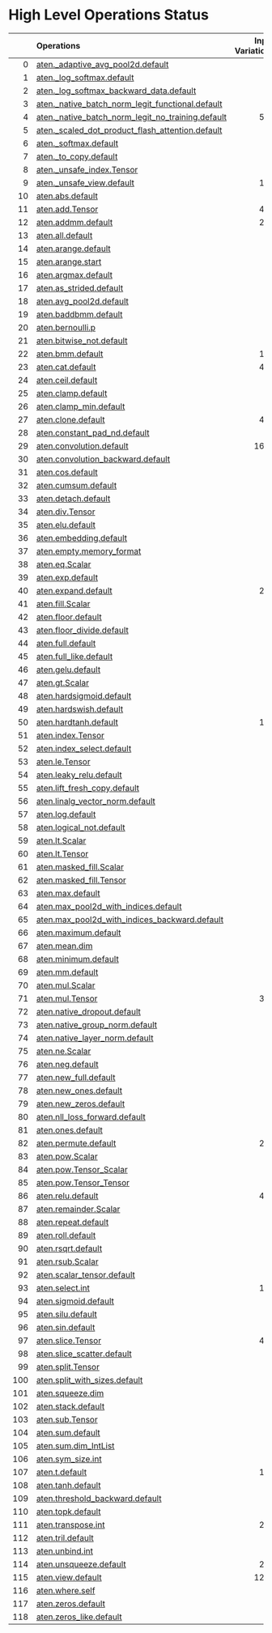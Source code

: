 # High Level Operations Status
|     | Operations                                                                                                           |   Input Variations |   Converted |   Removed |   Fallback | Completed   |   Score |
|----:|:---------------------------------------------------------------------------------------------------------------------|-------------------:|------------:|----------:|-----------:|:------------|--------:|
|   0 | [aten._adaptive_avg_pool2d.default](operations/aten._adaptive_avg_pool2d.default.md)                                 |                  1 |           1 |         0 |          0 | ✅          |    1    |
|   1 | [aten._log_softmax.default](operations/aten._log_softmax.default.md)                                                 |                  2 |           2 |         0 |          0 | ✅          |    1    |
|   2 | [aten._log_softmax_backward_data.default](operations/aten._log_softmax_backward_data.default.md)                     |                  1 |           0 |         0 |          0 | ✘           |    0    |
|   3 | [aten._native_batch_norm_legit_functional.default](operations/aten._native_batch_norm_legit_functional.default.md)   |                 10 |           0 |         0 |          0 | ✘           |    0    |
|   4 | [aten._native_batch_norm_legit_no_training.default](operations/aten._native_batch_norm_legit_no_training.default.md) |                567 |           0 |         0 |          0 | ✘           |    0    |
|   5 | [aten._scaled_dot_product_flash_attention.default](operations/aten._scaled_dot_product_flash_attention.default.md)   |                 31 |           0 |         0 |          0 | ✘           |    0    |
|   6 | [aten._softmax.default](operations/aten._softmax.default.md)                                                         |                 86 |          44 |         0 |          0 | 🚧          |    0.51 |
|   7 | [aten._to_copy.default](operations/aten._to_copy.default.md)                                                         |                 91 |           0 |         9 |          0 | 🚧          |    0.1  |
|   8 | [aten._unsafe_index.Tensor](operations/aten._unsafe_index.Tensor.md)                                                 |                 37 |           0 |         0 |          0 | ✘           |    0    |
|   9 | [aten._unsafe_view.default](operations/aten._unsafe_view.default.md)                                                 |                123 |         105 |         0 |          0 | 🚧          |    0.85 |
|  10 | [aten.abs.default](operations/aten.abs.default.md)                                                                   |                  2 |           2 |         0 |          0 | ✅          |    1    |
|  11 | [aten.add.Tensor](operations/aten.add.Tensor.md)                                                                     |                491 |         320 |         0 |          0 | 🚧          |    0.65 |
|  12 | [aten.addmm.default](operations/aten.addmm.default.md)                                                               |                290 |         246 |         0 |          0 | 🚧          |    0.85 |
|  13 | [aten.all.default](operations/aten.all.default.md)                                                                   |                  1 |           0 |         0 |          0 | ✘           |    0    |
|  14 | [aten.arange.default](operations/aten.arange.default.md)                                                             |                 40 |           0 |         0 |          0 | ✘           |    0    |
|  15 | [aten.arange.start](operations/aten.arange.start.md)                                                                 |                 25 |           0 |         0 |          0 | ✘           |    0    |
|  16 | [aten.argmax.default](operations/aten.argmax.default.md)                                                             |                  3 |           0 |         0 |          0 | ✘           |    0    |
|  17 | [aten.as_strided.default](operations/aten.as_strided.default.md)                                                     |                  2 |           0 |         0 |          0 | ✘           |    0    |
|  18 | [aten.avg_pool2d.default](operations/aten.avg_pool2d.default.md)                                                     |                 16 |           0 |         0 |          0 | ✘           |    0    |
|  19 | [aten.baddbmm.default](operations/aten.baddbmm.default.md)                                                           |                  3 |           1 |         0 |          0 | 🚧          |    0.33 |
|  20 | [aten.bernoulli.p](operations/aten.bernoulli.p.md)                                                                   |                  2 |           0 |         0 |          0 | ✘           |    0    |
|  21 | [aten.bitwise_not.default](operations/aten.bitwise_not.default.md)                                                   |                  1 |           0 |         0 |          0 | ✘           |    0    |
|  22 | [aten.bmm.default](operations/aten.bmm.default.md)                                                                   |                163 |          90 |         0 |          0 | 🚧          |    0.55 |
|  23 | [aten.cat.default](operations/aten.cat.default.md)                                                                   |                443 |           0 |         0 |          0 | ✘           |    0    |
|  24 | [aten.ceil.default](operations/aten.ceil.default.md)                                                                 |                 14 |           0 |         0 |          0 | ✘           |    0    |
|  25 | [aten.clamp.default](operations/aten.clamp.default.md)                                                               |                 54 |          43 |         0 |          0 | 🚧          |    0.8  |
|  26 | [aten.clamp_min.default](operations/aten.clamp_min.default.md)                                                       |                 10 |           0 |         0 |          0 | ✘           |    0    |
|  27 | [aten.clone.default](operations/aten.clone.default.md)                                                               |                426 |         340 |         0 |          0 | 🚧          |    0.8  |
|  28 | [aten.constant_pad_nd.default](operations/aten.constant_pad_nd.default.md)                                           |                 41 |          30 |         0 |          0 | 🚧          |    0.73 |
|  29 | [aten.convolution.default](operations/aten.convolution.default.md)                                                   |               1622 |           0 |         0 |          0 | ✘           |    0    |
|  30 | [aten.convolution_backward.default](operations/aten.convolution_backward.default.md)                                 |                  2 |           0 |         0 |          0 | ✘           |    0    |
|  31 | [aten.cos.default](operations/aten.cos.default.md)                                                                   |                  2 |           1 |         0 |          0 | 🚧          |    0.5  |
|  32 | [aten.cumsum.default](operations/aten.cumsum.default.md)                                                             |                 10 |           0 |         0 |          0 | ✘           |    0    |
|  33 | [aten.detach.default](operations/aten.detach.default.md)                                                             |                  5 |           0 |         0 |          0 | ✘           |    0    |
|  34 | [aten.div.Tensor](operations/aten.div.Tensor.md)                                                                     |                 95 |          38 |         0 |          0 | 🚧          |    0.4  |
|  35 | [aten.elu.default](operations/aten.elu.default.md)                                                                   |                  1 |           0 |         0 |          0 | ✘           |    0    |
|  36 | [aten.embedding.default](operations/aten.embedding.default.md)                                                       |                 72 |           5 |         0 |          0 | 🚧          |    0.07 |
|  37 | [aten.empty.memory_format](operations/aten.empty.memory_format.md)                                                   |                  2 |           0 |         0 |          0 | ✘           |    0    |
|  38 | [aten.eq.Scalar](operations/aten.eq.Scalar.md)                                                                       |                 13 |           3 |         0 |          0 | 🚧          |    0.23 |
|  39 | [aten.exp.default](operations/aten.exp.default.md)                                                                   |                 13 |          10 |         0 |          0 | 🚧          |    0.77 |
|  40 | [aten.expand.default](operations/aten.expand.default.md)                                                             |                273 |          16 |        13 |          0 | 🚧          |    0.11 |
|  41 | [aten.fill.Scalar](operations/aten.fill.Scalar.md)                                                                   |                  7 |           0 |         0 |          0 | ✘           |    0    |
|  42 | [aten.floor.default](operations/aten.floor.default.md)                                                               |                  2 |           2 |         0 |          0 | ✅          |    1    |
|  43 | [aten.floor_divide.default](operations/aten.floor_divide.default.md)                                                 |                  1 |           0 |         0 |          0 | ✘           |    0    |
|  44 | [aten.full.default](operations/aten.full.default.md)                                                                 |                  7 |           4 |         0 |          0 | 🚧          |    0.57 |
|  45 | [aten.full_like.default](operations/aten.full_like.default.md)                                                       |                  7 |           0 |         0 |          0 | ✘           |    0    |
|  46 | [aten.gelu.default](operations/aten.gelu.default.md)                                                                 |                 55 |          49 |         0 |          0 | 🚧          |    0.89 |
|  47 | [aten.gt.Scalar](operations/aten.gt.Scalar.md)                                                                       |                  3 |           0 |         0 |          0 | ✘           |    0    |
|  48 | [aten.hardsigmoid.default](operations/aten.hardsigmoid.default.md)                                                   |                 15 |           0 |         0 |          0 | ✘           |    0    |
|  49 | [aten.hardswish.default](operations/aten.hardswish.default.md)                                                       |                 27 |           0 |         0 |          0 | ✘           |    0    |
|  50 | [aten.hardtanh.default](operations/aten.hardtanh.default.md)                                                         |                112 |           0 |         0 |          0 | ✘           |    0    |
|  51 | [aten.index.Tensor](operations/aten.index.Tensor.md)                                                                 |                 24 |           0 |         0 |          0 | ✘           |    0    |
|  52 | [aten.index_select.default](operations/aten.index_select.default.md)                                                 |                  1 |           0 |         0 |          0 | ✘           |    0    |
|  53 | [aten.le.Tensor](operations/aten.le.Tensor.md)                                                                       |                  1 |           0 |         0 |          0 | ✘           |    0    |
|  54 | [aten.leaky_relu.default](operations/aten.leaky_relu.default.md)                                                     |                 19 |          13 |         0 |          0 | 🚧          |    0.68 |
|  55 | [aten.lift_fresh_copy.default](operations/aten.lift_fresh_copy.default.md)                                           |                  1 |           0 |         0 |          0 | ✘           |    0    |
|  56 | [aten.linalg_vector_norm.default](operations/aten.linalg_vector_norm.default.md)                                     |                 12 |           0 |         0 |          0 | ✘           |    0    |
|  57 | [aten.log.default](operations/aten.log.default.md)                                                                   |                  6 |           2 |         0 |          0 | 🚧          |    0.33 |
|  58 | [aten.logical_not.default](operations/aten.logical_not.default.md)                                                   |                  1 |           0 |         0 |          0 | ✘           |    0    |
|  59 | [aten.lt.Scalar](operations/aten.lt.Scalar.md)                                                                       |                  6 |           0 |         0 |          0 | ✘           |    0    |
|  60 | [aten.lt.Tensor](operations/aten.lt.Tensor.md)                                                                       |                  1 |           0 |         0 |          0 | ✘           |    0    |
|  61 | [aten.masked_fill.Scalar](operations/aten.masked_fill.Scalar.md)                                                     |                 26 |           0 |         0 |          0 | ✘           |    0    |
|  62 | [aten.masked_fill.Tensor](operations/aten.masked_fill.Tensor.md)                                                     |                  1 |           0 |         0 |          0 | ✘           |    0    |
|  63 | [aten.max.default](operations/aten.max.default.md)                                                                   |                  2 |           0 |         0 |          0 | ✘           |    0    |
|  64 | [aten.max_pool2d_with_indices.default](operations/aten.max_pool2d_with_indices.default.md)                           |                 45 |           0 |         0 |          0 | ✘           |    0    |
|  65 | [aten.max_pool2d_with_indices_backward.default](operations/aten.max_pool2d_with_indices_backward.default.md)         |                  1 |           0 |         0 |          0 | ✘           |    0    |
|  66 | [aten.maximum.default](operations/aten.maximum.default.md)                                                           |                  4 |           2 |         0 |          0 | 🚧          |    0.5  |
|  67 | [aten.mean.dim](operations/aten.mean.dim.md)                                                                         |                 87 |          84 |         0 |          0 | 🚧          |    0.97 |
|  68 | [aten.minimum.default](operations/aten.minimum.default.md)                                                           |                  6 |           2 |         0 |          0 | 🚧          |    0.33 |
|  69 | [aten.mm.default](operations/aten.mm.default.md)                                                                     |                 94 |          62 |         0 |          0 | 🚧          |    0.66 |
|  70 | [aten.mul.Scalar](operations/aten.mul.Scalar.md)                                                                     |                  2 |           0 |         0 |          0 | ✘           |    0    |
|  71 | [aten.mul.Tensor](operations/aten.mul.Tensor.md)                                                                     |                378 |         236 |         0 |          0 | 🚧          |    0.62 |
|  72 | [aten.native_dropout.default](operations/aten.native_dropout.default.md)                                             |                  7 |           0 |         0 |          0 | ✘           |    0    |
|  73 | [aten.native_group_norm.default](operations/aten.native_group_norm.default.md)                                       |                 23 |           0 |         0 |          0 | ✘           |    0    |
|  74 | [aten.native_layer_norm.default](operations/aten.native_layer_norm.default.md)                                       |                 84 |          75 |         0 |          0 | 🚧          |    0.89 |
|  75 | [aten.ne.Scalar](operations/aten.ne.Scalar.md)                                                                       |                  7 |           3 |         0 |          0 | 🚧          |    0.43 |
|  76 | [aten.neg.default](operations/aten.neg.default.md)                                                                   |                  8 |           0 |         0 |          0 | ✘           |    0    |
|  77 | [aten.new_full.default](operations/aten.new_full.default.md)                                                         |                  3 |           0 |         0 |          0 | ✘           |    0    |
|  78 | [aten.new_ones.default](operations/aten.new_ones.default.md)                                                         |                  6 |           0 |         0 |          0 | ✘           |    0    |
|  79 | [aten.new_zeros.default](operations/aten.new_zeros.default.md)                                                       |                 13 |           0 |         0 |          0 | ✘           |    0    |
|  80 | [aten.nll_loss_forward.default](operations/aten.nll_loss_forward.default.md)                                         |                  1 |           0 |         0 |          0 | ✘           |    0    |
|  81 | [aten.ones.default](operations/aten.ones.default.md)                                                                 |                 10 |           1 |         0 |          0 | 🚧          |    0.1  |
|  82 | [aten.permute.default](operations/aten.permute.default.md)                                                           |                239 |         188 |         0 |          0 | 🚧          |    0.79 |
|  83 | [aten.pow.Scalar](operations/aten.pow.Scalar.md)                                                                     |                  1 |           0 |         0 |          0 | ✘           |    0    |
|  84 | [aten.pow.Tensor_Scalar](operations/aten.pow.Tensor_Scalar.md)                                                       |                 23 |          11 |         0 |          0 | 🚧          |    0.48 |
|  85 | [aten.pow.Tensor_Tensor](operations/aten.pow.Tensor_Tensor.md)                                                       |                  1 |           0 |         0 |          0 | ✘           |    0    |
|  86 | [aten.relu.default](operations/aten.relu.default.md)                                                                 |                430 |         393 |         0 |          0 | 🚧          |    0.91 |
|  87 | [aten.remainder.Scalar](operations/aten.remainder.Scalar.md)                                                         |                  1 |           0 |         0 |          0 | ✘           |    0    |
|  88 | [aten.repeat.default](operations/aten.repeat.default.md)                                                             |                 15 |           8 |         1 |          0 | 🚧          |    0.6  |
|  89 | [aten.roll.default](operations/aten.roll.default.md)                                                                 |                 24 |           0 |         0 |          0 | ✘           |    0    |
|  90 | [aten.rsqrt.default](operations/aten.rsqrt.default.md)                                                               |                  9 |           2 |         0 |          0 | 🚧          |    0.22 |
|  91 | [aten.rsub.Scalar](operations/aten.rsub.Scalar.md)                                                                   |                 49 |          11 |         0 |          0 | 🚧          |    0.22 |
|  92 | [aten.scalar_tensor.default](operations/aten.scalar_tensor.default.md)                                               |                  1 |           0 |         0 |          0 | ✘           |    0    |
|  93 | [aten.select.int](operations/aten.select.int.md)                                                                     |                118 |           0 |         0 |          0 | ✘           |    0    |
|  94 | [aten.sigmoid.default](operations/aten.sigmoid.default.md)                                                           |                 57 |          53 |         0 |          0 | 🚧          |    0.93 |
|  95 | [aten.silu.default](operations/aten.silu.default.md)                                                                 |                 27 |          16 |         0 |          0 | 🚧          |    0.59 |
|  96 | [aten.sin.default](operations/aten.sin.default.md)                                                                   |                  2 |           1 |         0 |          0 | 🚧          |    0.5  |
|  97 | [aten.slice.Tensor](operations/aten.slice.Tensor.md)                                                                 |                473 |          25 |        22 |          0 | 🚧          |    0.1  |
|  98 | [aten.slice_scatter.default](operations/aten.slice_scatter.default.md)                                               |                 18 |           0 |         0 |          0 | ✘           |    0    |
|  99 | [aten.split.Tensor](operations/aten.split.Tensor.md)                                                                 |                 14 |           7 |         0 |          0 | 🚧          |    0.5  |
| 100 | [aten.split_with_sizes.default](operations/aten.split_with_sizes.default.md)                                         |                  6 |           0 |         0 |          0 | ✘           |    0    |
| 101 | [aten.squeeze.dim](operations/aten.squeeze.dim.md)                                                                   |                 11 |          10 |         0 |          0 | 🚧          |    0.91 |
| 102 | [aten.stack.default](operations/aten.stack.default.md)                                                               |                 29 |           0 |         0 |          0 | ✘           |    0    |
| 103 | [aten.sub.Tensor](operations/aten.sub.Tensor.md)                                                                     |                 81 |          55 |         0 |          0 | 🚧          |    0.68 |
| 104 | [aten.sum.default](operations/aten.sum.default.md)                                                                   |                  1 |           0 |         0 |          0 | ✘           |    0    |
| 105 | [aten.sum.dim_IntList](operations/aten.sum.dim_IntList.md)                                                           |                  4 |           0 |         0 |          0 | ✘           |    0    |
| 106 | [aten.sym_size.int](operations/aten.sym_size.int.md)                                                                 |                 10 |           0 |         0 |          0 | ✘           |    0    |
| 107 | [aten.t.default](operations/aten.t.default.md)                                                                       |                169 |         153 |         0 |          0 | 🚧          |    0.91 |
| 108 | [aten.tanh.default](operations/aten.tanh.default.md)                                                                 |                 17 |           9 |         0 |          0 | 🚧          |    0.53 |
| 109 | [aten.threshold_backward.default](operations/aten.threshold_backward.default.md)                                     |                  3 |           0 |         0 |          0 | ✘           |    0    |
| 110 | [aten.topk.default](operations/aten.topk.default.md)                                                                 |                  1 |           0 |         0 |          0 | ✘           |    0    |
| 111 | [aten.transpose.int](operations/aten.transpose.int.md)                                                               |                212 |         156 |         0 |          0 | 🚧          |    0.74 |
| 112 | [aten.tril.default](operations/aten.tril.default.md)                                                                 |                  1 |           0 |         0 |          0 | ✘           |    0    |
| 113 | [aten.unbind.int](operations/aten.unbind.int.md)                                                                     |                  3 |           0 |         0 |          0 | ✘           |    0    |
| 114 | [aten.unsqueeze.default](operations/aten.unsqueeze.default.md)                                                       |                209 |         100 |         0 |          0 | 🚧          |    0.48 |
| 115 | [aten.view.default](operations/aten.view.default.md)                                                                 |               1233 |         913 |         0 |          0 | 🚧          |    0.74 |
| 116 | [aten.where.self](operations/aten.where.self.md)                                                                     |                 15 |           2 |         0 |          0 | 🚧          |    0.13 |
| 117 | [aten.zeros.default](operations/aten.zeros.default.md)                                                               |                 14 |           0 |         0 |          0 | ✘           |    0    |
| 118 | [aten.zeros_like.default](operations/aten.zeros_like.default.md)                                                     |                  9 |           0 |         0 |          0 | ✘           |    0    |

